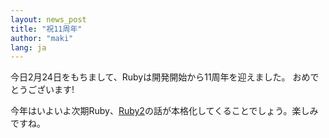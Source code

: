 ```yaml
---
layout: news_post
title: "祝11周年"
author: "maki"
lang: ja
---
```


今日2月24日をもちまして、Rubyは開発開始から11周年を迎えました。 おめでとうございます!

今年はいよいよ次期Ruby、[Ruby2][1]の話が本格化してくることでしょう。楽しみですね。



[1]: http://www.rubyist.net/~matz/slides/rc2003/mgp00009.html
